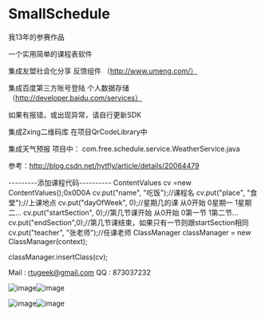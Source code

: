 SmallSchedule
=============
我13年的参赛作品

一个实用简单的课程表软件

集成友盟社会化分享 反馈组件 （http://www.umeng.com/）

集成百度第三方账号登陆 个人数据存储 （http://developer.baidu.com/services）

如果有报错，或出现异常，请自行更新SDK

集成Zxing二维码库 在项目QrCodeLibrary中

集成天气预报 项目中： com.free.schedule.service.WeatherService.java

参考：http://blog.csdn.net/hytfly/article/details/20064479

---------添加课程代码----------
  ContentValues cv =new ContentValues();0x0D0A
  cv.put("name", "吃饭");//课程名
  cv.put("place", "食堂");//上课地点
  cv.put("dayOfWeek", 0);//星期几的课 从0开始 0星期一 1星期二...
  cv.put("startSection", 0);//第几节课开始  从0开始 0第一节 1第二节...
  cv.put("endSection",0);//第几节课结束，如果只有一节则跟startSection相同
  cv.put("teacher", "张老师");//任课老师
  ClassManager classManager = new ClassManager(context);

classManager.insertClass(cv);

Mail : rtugeek@gmail.com
QQ : 873037232

 ![image](https://github.com/rtugeek/SmallSchedule/blob/master/Pic/0.png)![image](https://github.com/rtugeek/SmallSchedule/blob/master/Pic/1.png)

![image](https://github.com/rtugeek/SmallSchedule/blob/master/Pic/2.png)![image](https://github.com/rtugeek/SmallSchedule/blob/master/Pic/3.png)

